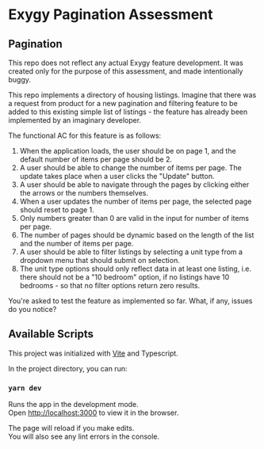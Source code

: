 # Exygy Pagination Assessment

## Pagination

This repo does not reflect any actual Exygy feature development. It was created only for the purpose of this assessment, and made intentionally buggy.

This repo implements a directory of housing listings. Imagine that there was a request from product for a new pagination and filtering feature to be added to this existing simple list of listings - the feature has already been implemented by an imaginary developer.

The functional AC for this feature is as follows:
1.  When the application loads, the user should be on page 1, and the default number of items per page should be 2.
2.  A user should be able to change the number of items per page. The update takes place when a user clicks the "Update" button.
3. A user should be able to navigate through the pages by clicking either the arrows or the numbers themselves.
4. When a user updates the number of items per page, the selected page should reset to page 1.
5. Only numbers greater than 0 are valid in the input for number of items per page.
6. The number of pages should be dynamic based on the length of the list and the number of items per page.
7. A user should be able to filter listings by selecting a unit type from a dropdown menu that should submit on selection.
8. The unit type options should only reflect data in at least one listing, i.e. there should not be a "10 bedroom" option, if no listings have 10 bedrooms - so that no filter options return zero results.

You're asked to test the feature as implemented so far. What, if any, issues do you notice?

## Available Scripts

This project was initialized with [Vite](https://vitejs.dev/) and Typescript.

In the project directory, you can run:

### `yarn dev`

Runs the app in the development mode.\
Open [http://localhost:3000](http://localhost:3000) to view it in the browser.

The page will reload if you make edits.\
You will also see any lint errors in the console.
